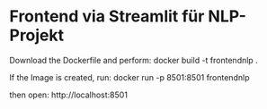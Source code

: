 # Frontend via Streamlit für NLP-Projekt

Download the Dockerfile and perform:
docker build -t frontendnlp .

If the Image is created, run:
docker run -p 8501:8501 frontendnlp

then open:
http://localhost:8501